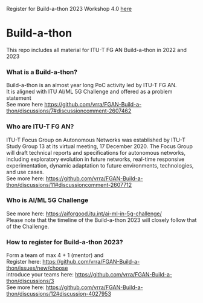 
Register for Build-a-thon 2023 Workshop 4.0 [here](https://itu.zoom.us/meeting/register/tJMlduqtpz8tHtYkxiz1Vfx856hy_aIkA2YR#/registration)

# Build-a-thon 
This repo includes all material for ITU-T FG AN Build-a-thon in 2022 and 2023

### What is a Build-a-thon?
Build-a-thon is an almost year long PoC activity led by ITU-T FG AN. \
It is aligned with ITU AI/ML 5G Challenge and offered as a problem statement \
See more here https://github.com/vrra/FGAN-Build-a-thon/discussions/7#discussioncomment-2607462

### Who are ITU-T FG AN?
ITU-T Focus Group on Autonomous Networks was established by ITU-T Study Group 13 at its virtual meeting, 17 December 2020​.​ The Focus Group will draft technical reports and specifications for autonomous networks, including exploratory evolution in future networks, real-time responsive experimentation, dynamic adaptation to future environments, technologies, and use cases.  \
See more here: https://github.com/vrra/FGAN-Build-a-thon/discussions/11#discussioncomment-2607712

### Who is AI/ML 5G Challenge
See more here: https://aiforgood.itu.int/ai-ml-in-5g-challenge/ \
Please note that the timeline of the Build-a-thon 2023 will closely follow that of the Challenge.

### How to register for Build-a-thon 2023?
Form a team of max 4 + 1 (mentor) and \
Register here: https://github.com/vrra/FGAN-Build-a-thon/issues/new/choose \
introduce your teams here: https://github.com/vrra/FGAN-Build-a-thon/discussions/3 \
See more here: https://github.com/vrra/FGAN-Build-a-thon/discussions/12#discussion-4027953 
 
